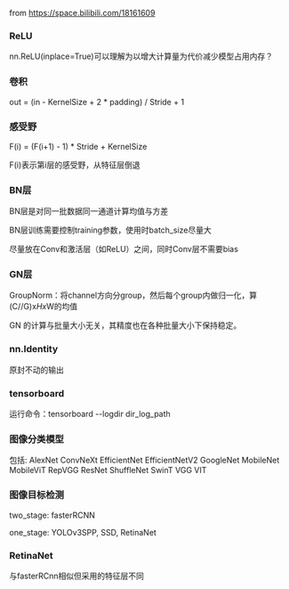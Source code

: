 from https://space.bilibili.com/18161609

### ReLU

nn.ReLU(inplace=True)可以理解为以增大计算量为代价减少模型占用内存？

### 卷积

out = (in - KernelSize + 2 * padding) / Stride + 1

### 感受野

F(i) = (F(i+1) - 1) * Stride + KernelSize

F(i)表示第i层的感受野，从特征层倒退

### BN层

BN层是对同一批数据同一通道计算均值与方差

BN层训练需要控制training参数，使用时batch_size尽量大

尽量放在Conv和激活层（如ReLU）之间，同时Conv层不需要bias

### GN层

GroupNorm：将channel方向分group，然后每个group内做归一化，算(C//G)x*Hx*W的均值

GN 的计算与批量大小无关，其精度也在各种批量大小下保持稳定。

### nn.Identity

原封不动的输出

### tensorboard

运行命令：tensorboard --logdir dir_log_path

### 图像分类模型

包括: AlexNet ConvNeXt EfficientNet EfficientNetV2 GoogleNet MobileNet MobileViT RepVGG ResNet ShuffleNet SwinT VGG VIT

### 图像目标检测

two_stage: fasterRCNN

one_stage: YOLOv3SPP, SSD, RetinaNet

### RetinaNet

与fasterRCnn相似但采用的特征层不同
